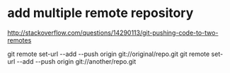 # add multiple remote repository

http://stackoverflow.com/questions/14290113/git-pushing-code-to-two-remotes


git remote set-url --add --push origin git://original/repo.git
git remote set-url --add --push origin git://another/repo.git